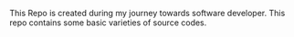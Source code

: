 This Repo is created during my journey towards software developer.
This repo contains some basic varieties of source codes.
